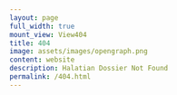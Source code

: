 ```yaml
---
layout: page
full_width: true
mount_view: View404
title: 404
image: assets/images/opengraph.png
content: website
description: Halatian Dossier Not Found
permalink: /404.html
---
```


<div id="view404-container"></div>
